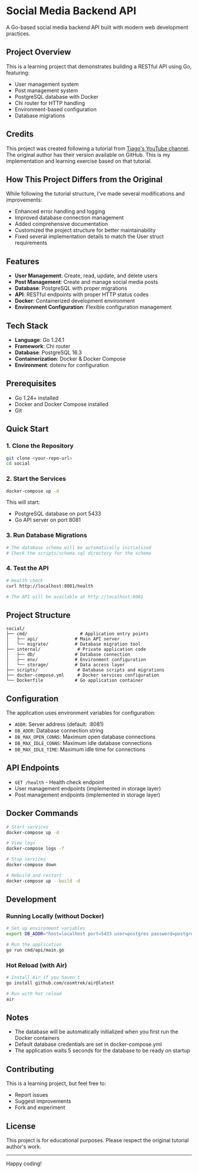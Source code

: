 # Social Media Backend API

A Go-based social media backend API built with modern web development practices.

## Project Overview

This is a learning project that demonstrates building a RESTful API using Go, featuring:
- User management system
- Post management system
- PostgreSQL database with Docker
- Chi router for HTTP handling
- Environment-based configuration
- Database migrations

## Credits

This project was created following a tutorial from [Tiago's YouTube channel](https://youtu.be/h3fqD6IprIA?si=MyOXi4flYJrDWH0k). The original author has their version available on GitHub. This is my implementation and learning exercise based on that tutorial.

## How This Project Differs from the Original

While following the tutorial structure, I've made several modifications and improvements:
- Enhanced error handling and logging
- Improved database connection management
- Added comprehensive documentation
- Customized the project structure for better maintainability
- Fixed several implementation details to match the User struct requirements

## Features

- **User Management**: Create, read, update, and delete users
- **Post Management**: Create and manage social media posts
- **Database**: PostgreSQL with proper migrations
- **API**: RESTful endpoints with proper HTTP status codes
- **Docker**: Containerized development environment
- **Environment Configuration**: Flexible configuration management

## Tech Stack

- **Language**: Go 1.24.1
- **Framework**: Chi router
- **Database**: PostgreSQL 16.3
- **Containerization**: Docker & Docker Compose
- **Environment**: dotenv for configuration

## Prerequisites

- Go 1.24+ installed
- Docker and Docker Compose installed
- Git

## Quick Start

### 1. Clone the Repository
```bash
git clone <your-repo-url>
cd social
```

### 2. Start the Services
```bash
docker-compose up -d
```

This will start:
- PostgreSQL database on port 5433
- Go API server on port 8081

### 3. Run Database Migrations
```bash
# The database schema will be automatically initialized
# Check the scripts/schema.sql directory for the schema
```

### 4. Test the API
```bash
# Health check
curl http://localhost:8081/health

# The API will be available at http://localhost:8081
```

## Project Structure

```
social/
├── cmd/                    # Application entry points
│   ├── api/              # Main API server
│   └── migrate/          # Database migration tool
├── internal/              # Private application code
│   ├── db/               # Database connection
│   ├── env/              # Environment configuration
│   └── storage/          # Data access layer
├── scripts/               # Database scripts and migrations
├── docker-compose.yml     # Docker services configuration
└── Dockerfile            # Go application container
```

## Configuration

The application uses environment variables for configuration:

- `ADDR`: Server address (default: :8081)
- `DB_ADDR`: Database connection string
- `DB_MAX_OPEN_CONNS`: Maximum open database connections
- `DB_MAX_IDLE_CONNS`: Maximum idle database connections
- `DB_MAX_IDLE_TIME`: Maximum idle time for connections

## API Endpoints

- `GET /health` - Health check endpoint
- User management endpoints (implemented in storage layer)
- Post management endpoints (implemented in storage layer)

## Docker Commands

```bash
# Start services
docker-compose up -d

# View logs
docker-compose logs -f

# Stop services
docker-compose down

# Rebuild and restart
docker-compose up --build -d
```

## Development

### Running Locally (without Docker)
```bash
# Set up environment variables
export DB_ADDR="host=localhost port=5433 user=postgres password=postgres dbname=social sslmode=disable"

# Run the application
go run cmd/api/main.go
```

### Hot Reload (with Air)
```bash
# Install Air if you haven't
go install github.com/cosmtrek/air@latest

# Run with hot reload
air
```

## Notes

- The database will be automatically initialized when you first run the Docker containers
- Default database credentials are set in docker-compose.yml
- The application waits 5 seconds for the database to be ready on startup

## Contributing

This is a learning project, but feel free to:
- Report issues
- Suggest improvements
- Fork and experiment

## License

This project is for educational purposes. Please respect the original tutorial author's work.

---

Happy coding! 